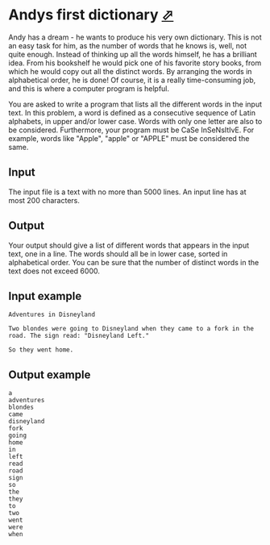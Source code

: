 # Andys first dictionary [⬀](https://www.e-olymp.com/en/problems/1227)

Andy has a dream - he wants to produce his very own dictionary. This is not an easy task for him, as the number of words that he knows is, well, not quite enough. Instead of thinking up all the words himself, he has a brilliant idea. From his bookshelf he would pick one of his favorite story books, from which he would copy out all the distinct words. By arranging the words in alphabetical order, he is done! Of course, it is a really time-consuming job, and this is where a computer program is helpful.

You are asked to write a program that lists all the different words in the input text. In this problem, a word is defined as a consecutive sequence of Latin alphabets, in upper and/or lower case. Words with only one letter are also to be considered. Furthermore, your program must be CaSe InSeNsItIvE. For example, words like "Apple", "apple" or "APPLE" must be considered the same.

## Input

The input file is a text with no more than 5000 lines. An input line has at most 200 characters.

## Output

Your output should give a list of different words that appears in the input text, one in a line. The words should all be in lower case, sorted in alphabetical order. You can be sure that the number of distinct words in the text does not exceed 6000.

## Input example
```
Adventures in Disneyland

Two blondes were going to Disneyland when they came to a fork in the
road. The sign read: "Disneyland Left."

So they went home.
```

## Output example
```
a
adventures
blondes
came
disneyland
fork
going
home
in
left
read
road
sign
so
the
they
to
two
went
were
when
```
